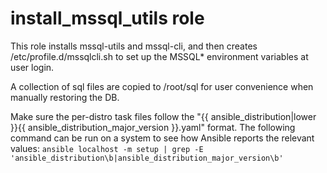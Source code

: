 # install_mssql_utils role

This role installs mssql-utils and mssql-cli, and then creates /etc/profile.d/mssqlcli.sh to set up the MSSQL* environment variables at user login.

A collection of sql files are copied to /root/sql for user convenience when manually restoring the DB.

Make sure the per-distro task files follow the "{{ ansible_distribution|lower }}{{ ansible_distribution_major_version }}.yaml" format. The following command can be run on a system to see how Ansible reports the relevant values: `ansible localhost -m setup | grep -E 'ansible_distribution\b|ansible_distribution_major_version\b'`